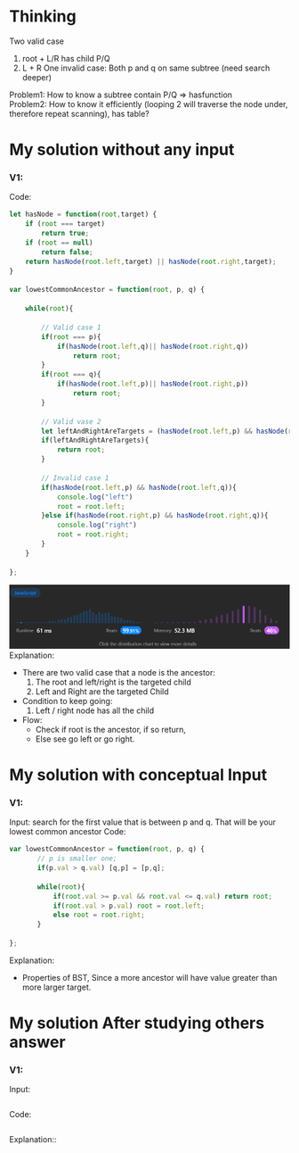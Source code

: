 
# Thinking
Two valid case
1. root + L/R has child P/Q
2. L + R
One invalid case:
Both p and q on same subtree (need search deeper)

Problem1: How to know a subtree contain P/Q => hasfunction\
Problem2: How to know it efficiently (looping 2 will traverse the node under, therefore repeat scanning), has table?


# My solution without any input

### V1:
Code:
```js
let hasNode = function(root,target) {
    if (root === target)
        return true;
    if (root == null)
        return false;
    return hasNode(root.left,target) || hasNode(root.right,target);
}

var lowestCommonAncestor = function(root, p, q) {

    while(root){

        // Valid case 1
        if(root === p){
            if(hasNode(root.left,q)|| hasNode(root.right,q))
                return root;
        }
        if(root === q){
            if(hasNode(root.left,p)|| hasNode(root.right,p))
                return root;
        }

        // Valid vase 2
        let leftAndRightAreTargets = (hasNode(root.left,p) && hasNode(root.right,q)) || (hasNode(root.left,q) && hasNode(root.right,p));
        if(leftAndRightAreTargets){
            return root;
        }

        // Invalid case 1
        if(hasNode(root.left,p) && hasNode(root.left,q)){
            console.log("left")
            root = root.left;
        }else if(hasNode(root.right,p) && hasNode(root.right,q)){
            console.log("right")
            root = root.right;
        }
    }

};
```
![](../../z.Images/Pasted%20image%2020230527032159.png)Explanation:
- There are two valid case that a node is the ancestor:
	1. The root and left/right is the targeted child
	2. Left and Right are the targeted Child
- Condition to keep going:
	1. Left / right node has all the child
- Flow:
	- Check if root is the ancestor, if so return,
	- Else see go left or go right.


# My solution with conceptual Input

### V1: 
Input: search for the first value that is between p and q. That will be your lowest common ancestor
Code:
```js
var lowestCommonAncestor = function(root, p, q) {   
       // p is smaller one;
       if(p.val > q.val) [q,p] = [p,q];
   
       while(root){
           if(root.val >= p.val && root.val <= q.val) return root;
           if(root.val > p.val) root = root.left;
           else root = root.right;
       }
   
};
```
Explanation:
- Properties of BST, Since a more ancestor will have value greater than more larger target.

# My solution After studying others answer

### V1: 
Input:
```js

```
Code:
```js

```
Explanation::